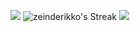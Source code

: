 ![](http://github-profile-summary-cards.vercel.app/api/cards/profile-details?username=zeinderikko&theme=city_lights)
![zeinderikko's Streak](https://github-readme-streak-stats.herokuapp.com/?user=zeinderikko&theme=prussian&hide_border=true)
![](http://github-profile-summary-cards.vercel.app/api/cards/most-commit-language?username=zeinderikko&theme=city_lights)
